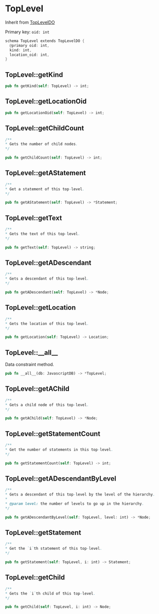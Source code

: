# TopLevel

Inherit from [TopLevelDO](./TopLevelDO.md)

Primary key: `oid: int`

```rust
schema TopLevel extends TopLevelDO {
  @primary oid: int,
  kind: int,
  location_oid: int,
}
```
## TopLevel::getKind

```rust
pub fn getKind(self: TopLevel) -> int;
```
## TopLevel::getLocationOid

```rust
pub fn getLocationOid(self: TopLevel) -> int;
```
## TopLevel::getChildCount

```java
/**
* Gets the number of child nodes.
*/
```
```rust
pub fn getChildCount(self: TopLevel) -> int;
```
## TopLevel::getAStatement

```java
/**
* Get a statement of this top-level.
*/
```
```rust
pub fn getAStatement(self: TopLevel) -> *Statement;
```
## TopLevel::getText

```java
/**
* Gets the text of this top-level.
*/
```
```rust
pub fn getText(self: TopLevel) -> string;
```
## TopLevel::getADescendant

```java
/**
* Gets a descendant of this top-level.
*/
```
```rust
pub fn getADescendant(self: TopLevel) -> *Node;
```
## TopLevel::getLocation

```java
/**
* Gets the location of this top-level.
*/
```
```rust
pub fn getLocation(self: TopLevel) -> Location;
```
## TopLevel::\_\_all\_\_

Data constraint method.

```rust
pub fn __all__(db: JavascriptDB) -> *TopLevel;
```
## TopLevel::getAChild

```java
/**
* Gets a child node of this top-level.
*/
```
```rust
pub fn getAChild(self: TopLevel) -> *Node;
```
## TopLevel::getStatementCount

```java
/**
* Get the number of statements in this top-level.
*/
```
```rust
pub fn getStatementCount(self: TopLevel) -> int;
```
## TopLevel::getADescendantByLevel

```java
/**
* Gets a descendant of this top-level by the level of the hierarchy.
*
* @param level: the number of levels to go up in the hierarchy.
*/
```
```rust
pub fn getADescendantByLevel(self: TopLevel, level: int) -> *Node;
```
## TopLevel::getStatement

```java
/**
* Get the `i`th statement of this top-level.
*/
```
```rust
pub fn getStatement(self: TopLevel, i: int) -> Statement;
```
## TopLevel::getChild

```java
/**
* Gets the `i`th child of this top-level.
*/
```
```rust
pub fn getChild(self: TopLevel, i: int) -> Node;
```
